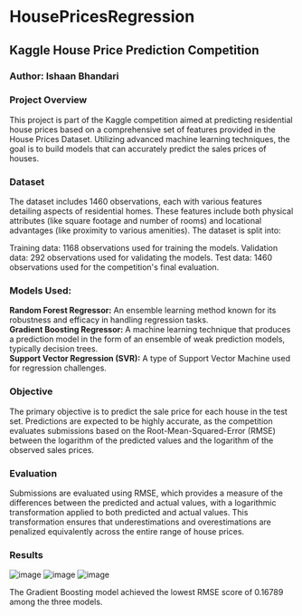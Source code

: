 # HousePricesRegression

## Kaggle House Price Prediction Competition

### **Author:** Ishaan Bhandari

### **Project Overview**
This project is part of the Kaggle competition aimed at predicting residential house prices based on a comprehensive set of features provided in the House Prices Dataset. Utilizing advanced machine learning techniques, the goal is to build models that can accurately predict the sales prices of houses.

### **Dataset**
The dataset includes 1460 observations, each with various features detailing aspects of residential homes. These features include both physical attributes (like square footage and number of rooms) and locational advantages (like proximity to various amenities). The dataset is split into:

Training data: 1168 observations used for training the models.
Validation data: 292 observations used for validating the models.
Test data: 1460 observations used for the competition's final evaluation.

### **Models Used:**

**Random Forest Regressor:** An ensemble learning method known for its robustness and efficacy in handling regression tasks.  
**Gradient Boosting Regressor:** A machine learning technique that produces a prediction model in the form of an ensemble of weak prediction models, typically decision trees.  
**Support Vector Regression (SVR):** A type of Support Vector Machine used for regression challenges.  

### **Objective**
The primary objective is to predict the sale price for each house in the test set. Predictions are expected to be highly accurate, as the competition evaluates submissions based on the Root-Mean-Squared-Error (RMSE) between the logarithm of the predicted values and the logarithm of the observed sales prices.

### **Evaluation**
Submissions are evaluated using RMSE, which provides a measure of the differences between the predicted and actual values, with a logarithmic transformation applied to both predicted and actual values. This transformation ensures that underestimations and overestimations are penalized equivalently across the entire range of house prices.

### **Results**
![image](https://github.com/ishaan-bhandari/HousePricesRegression/assets/66647978/1464ca35-9af4-45b1-b975-bb9830ad7643)
![image](https://github.com/ishaan-bhandari/HousePricesRegression/assets/66647978/cdccbe37-9a16-4ee8-a678-faafb9e4b9c1)
![image](https://github.com/ishaan-bhandari/HousePricesRegression/assets/66647978/0429a618-4332-4bd3-a694-d2529fbb100f)  

The Gradient Boosting model achieved the lowest RMSE score of 0.16789 among the three models.



